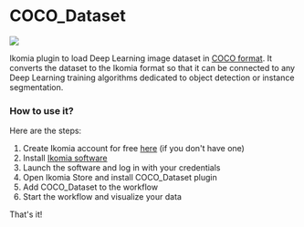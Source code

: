 # COCO_Dataset

![](https://blog.ikomia.com/wp-content/uploads/2021/02/coco.jpg)

Ikomia plugin to load Deep Learning image dataset in [COCO format](https://cocodataset.org/). It converts the dataset to the Ikomia format so that it can be connected to any Deep Learning training algorithms dedicated to object detection or instance segmentation.

### How to use it?
Here are the steps:

1. Create Ikomia account for free [here](https://ikomia.com/accounts/signup/) (if you don't have one)
2. Install [Ikomia software](https://ikomia.com/en/download)
3. Launch the software and log in with your credentials
4. Open Ikomia Store and install COCO_Dataset plugin
6. Add COCO_Dataset to the workflow
7. Start the workflow and visualize your data

That's it!
